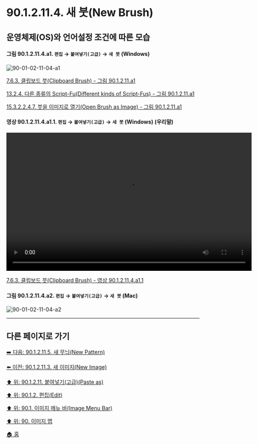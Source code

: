 # 90.1.2.11.4. 새 붓(New Brush)
## 운영체제(OS)와 언어설정 조건에 따른 모습

<a id="90-01-02-11-04-a1"></a>

#### 그림 90.1.2.11.4.a1. `편집` → `붙여넣기(고급)` → `새 붓` (Windows)
![90-01-02-11-04-a1](https://github.com/wonder13662/gimp/assets/15767104/09a39cc5-190c-40a6-ab56-827f16054255)

[7.6.3. 클립보드 붓(Clipboard Brush) - 그림 90.1.2.11.a1](./07-06-03-clipboard_brush.md#90-01-02-11-04-a1)

[13.2.4. 다른 종류의 Script-Fu(Different kinds of Script-Fus) - 그림 90.1.2.11.a1](./13-02-04-different-kinds-of-script-fus.md#90-01-02-11-04-a1)

[15.3.2.2.4.7. 붓을 이미지로 열기(Open Brush as Image) - 그림 90.1.2.11.a1](./15-03-02-02-04-07-open_brush_as_image.md#90-01-02-11-04-a1)

<a id="90-01-02-11-04-a1-01"></a>

#### 영상 90.1.2.11.4.a1.1. `편집` → `붙여넣기(고급)` → `새 붓` (Windows) (우리말)
<video controls="controls" width="640" height="360" src="https://github.com/user-attachments/assets/f2380746-e7d9-4471-9ba9-4e1e0dda6fde"></video>

[7.6.3. 클립보드 붓(Clipboard Brush) - 영상 90.1.2.11.4.a1.1](./07-06-03-clipboard_brush.md#90-01-02-11-04-a1-01)

<a id="90-01-02-11-04-a2"></a>

#### 그림 90.1.2.11.4.a2. `편집` → `붙여넣기(고급)` → `새 붓` (Mac)
![90-01-02-11-04-a2](https://github.com/wonder13662/gimp/assets/15767104/c1b86a23-2871-4a2a-a3fb-b4b3619bac90)

***

## 다른 페이지로 가기

[➡️ 다음: 90.1.2.11.5. 새 무늬(New Pattern)](./90-01-02-11-05-new_pattern.md)

[⬅️ 이전: 90.1.2.11.3. 새 이미지(New Image)](./90-01-02-11-03-new_image.md)

[⬆️ 위: 90.1.2.11. 붙여넣기(고급)(Paste as)](./90-01-02-11-00-paste_as.md)

[⬆️ 위: 90.1.2. 편집(Edit)](./90-01-02-00-edit.md)

[⬆️ 위: 90.1. 이미지 메뉴 바(Image Menu Bar)](./90-01-00-image-menu-bar.md)

[⬆️ 위: 90. 이미지 맵](./90-00-image-map.md)

[🏠 홈](./00-home.md)